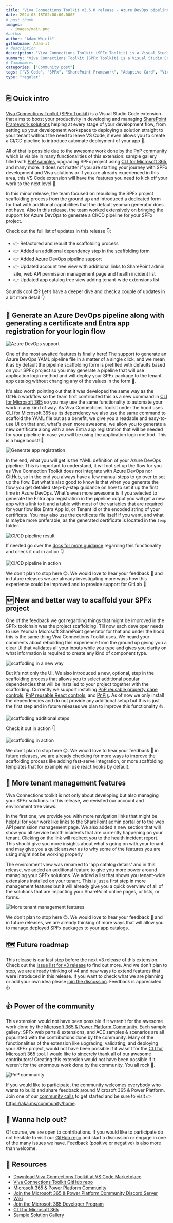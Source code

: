 ```yaml
---
title: "Viva Connections Toolkit v2.6.0 release - Azure DevOps pipeline support, a new scaffolding form with the possibility to install additional dependencies, and a lot lot more"
date: 2024-03-18T02:00:00.000Z
# post thumb
images:
  - images/main.png
#author
author: "Adam Wójcik"
githubname: Adam-it
# description
description: "Viva Connections Toolkit (SPFx Toolkit) is a Visual Studio Code extension that aims to boost your productivity in developing and managing SharePoint Framework solutions helping at every stage of your development flow, from setting up your development workspace to deploying a solution straight to your tenant without the need to leave VS Code. With the SharePoint Framework, you can use modern web technologies and tools in your preferred development environment to build productive experiences and apps that are responsive and mobile-ready allowing you to create solutions to extend SharePoint, Microsoft Teams, Microsoft Viva Connections, Outlook and Microsoft365.com."
summary: "Viva Connections Toolkit (SPFx Toolkit) is a Visual Studio Code extension that aims to boost your productivity in developing and managing SharePoint Framework solutions helping at every stage of your development flow, from setting up your development workspace to deploying a solution straight to your tenant without the need to leave VS Code. With the SharePoint Framework, you can use modern web technologies and tools in your preferred development environment to build productive experiences and apps that are responsive and mobile-ready allowing you to create solutions to extend SharePoint, Microsoft Teams, Microsoft Viva Connections, Outlook and Microsoft365.com."
# Taxonomies
categories: ["Community post"]
tags: ["VS Code", "SPFx", "SharePoint Framework", "Adaptive Card", "Viva", "Viva Connections", "GitHub", "Azure DevOps", "pipeline", "workflow"]
type: "regular"
---
```


## 🗒️ Quick intro

[Viva Connections Toolkit (SPFx Toolkit)](https://marketplace.visualstudio.com/items?itemName=m365pnp.viva-connections-toolkit) is a Visual Studio Code extension that aims to boost your productivity in developing and managing [SharePoint Framework solutions](https://learn.microsoft.com/sharepoint/dev/spfx/sharepoint-framework-overview?WT.mc_id=m365-15744-cxa) helping at every stage of your development flow, from setting up your development workspace to deploying a solution straight to your tenant without the need to leave VS Code, it even allows you to create a CI/CD pipeline to introduce automate deployment of your app 🚀.

All of that is possible due to the awesome work done by the [PnP community](https://pnp.github.io/) which is visible in many functionalities of this extension: sample gallery filled with [PnP samples](https://pnp.github.io/#samples), upgrading SPFx project using [CLI for Microsoft 365](https://pnp.github.io/cli-microsoft365/), and many more. It does not matter if you are starting your journey with SPFx development and Viva solutions or if you are already experienced in this area, this VS Code extension will have the features you need to kick off your work to the next level 💪.

In this minor release, the team focused on rebuilding the SPFx project scaffolding process from the ground up and introduced a dedicated form for that with additional capabilities that the default yeoman generator does not have. Also in this release, the team worked extensively on bringing the support for Azure DevOps to generate a CI/CD pipeline for your SPFx project.

Check out the full list of updates in this release 👇:

- 👉 Refactored and rebuilt the scaffolding process
- 👉 Added an additional dependency step in the scaffolding form
- 👉 Added Azure DevOps pipeline support
- 👉 Updated account tree view with additional links to SharePoint admin site, web API permission management page and health incident list
- 👉 Updated app catalog tree view adding tenant-wide extensions list

Sounds cool 😎? Let’s have a deeper dive and check a couple of updates in a bit more detail 👇

## 🚀 Generate an Azure DevOps pipeline along with generating a certificate and Entra app registration for your login flow

![Azure DevOps support](images/azdo-support.png)

One of the most awaited features is finally here! The support to generate an Azure DevOps YAML pipeline file in a matter of a single click, and we mean it as by default the pipeline scaffolding form is prefilled with defaults based on your SPFx project so you may generate a pipeline that will use application login method and will deploy your SPFx package to the tenant app catalog without changing any of the values in the form 🤯.

It's also worth pointing out that it was developed the same way as the GitHub workflow so the team first contributed this as a new command in [CLI for Microsoft 365](https://pnp.github.io/cli-microsoft365/cmd/spfx/project/project-azuredevops-pipeline-add) so you may use the same functionality to automate your work in any kind of way. As Viva Connections Toolkit under the hood uses CLI for Microsoft 365 as its dependency we also use the same command to scaffold the YAML file but as a benefit, we give you a readable and easy-to-use UI on that and, what's even more awesome, we allow you to generate a new certificate along with a new Entra app registration that will be needed for your pipeline in case you will be using the application login method. This is a huge boost! 💪

![Generate app registration](images/generate-app-reg.png)

In the end, what you will get is the YAML definition of your Azure DevOps pipeline. This is important to understand, it will not set up the flow for you as Viva Connection Toolkit does not integrate with Azure DevOps nor GitHub, so in the end you always have a few manual steps to go over to set up the flow. But what's also good to know is that when you generate the flow you get detailed step-by-step guidance on how to set it up the first time in Azure DevOps. What's even more awesome is if you selected to generate the Entra app registration in the pipeline output you will get a new app with a link to it and a table with most of the variables that are required for your flow like Entra App Id, or Tenant Id or the encoded string of your certificate. You may also use the certificate file itself if you want, and what is maybe more preferable, as the generated certificate is located in the `temp` folder. 

![CI/CD pipeline result](images/azdo-result.png)

If needed go over the [docs for more guidance](https://github.com/pnp/vscode-viva/wiki/5.5-Actions#azure-devops) regarding this functionality and check it out in action 👇

![CI/CD pipeline in action](images/azdo-ci-cd.gif)

We don't plan to stop here 😍. We would love to hear your feedback 🙏 and in future releases we are already investigating more ways how this experience could be improved and to provide support for GitLab 🤯

## 🆕 New and better way to scaffold your SPFx project

One of the feedback we got regarding things that might be improved in the SPFx toolchain was the project scaffolding. Till now each developer needs to use Yeoman Microsoft SharePoint generator for that and under the hood this is the same thing Viva Connections Toolkit uses. We heard your comments about rebuilding this experience from the ground up giving you a clear UI that validates all your inputs while you type and gives you clarity on what information is required to create any kind of component type.

![scaffodling in a new way](images/scaffolding-new-way.png)

But it's not only the UI. We also introduced a new, optional, step in the scaffolding process that allows you to select additional popular dependencies that will be installed to your project together with the scaffolding. Currently we support installing [PnP reusable property pane controls](https://pnp.github.io/sp-dev-fx-property-controls/), [PnP reusable React controls](https://pnp.github.io/sp-dev-fx-controls-react/), and [PnPjs](https://pnp.github.io/pnpjs/). As of now we only install the dependencies and do not provide any additional setup but this is just the first step and in future releases we plan to improve this functionality 👍.

![scaffodling additional steps](images/scaffolding-additional-step.png)

Check it out in action 👇

![scaffodling in action](images/scaffolding-form.gif)

We don't plan to stop here 😍. We would love to hear your feedback 🙏 in future releases, we are already checking for more ways to improve the scaffolding process like adding fast-serve integration, or more scaffolding templates that for example will use react hooks by default.

## 👀 More tenant management features

Viva Connections toolkit is not only about developing but also managing your SPFx solutions. In this release, we revisited our account and environment tree views. 

In the first one, we provide you with more navigation links that might be helpful for your work like links to the SharePoint admin portal or to the web API permission management page. We also added a new section that will show you all service health incidents that are currently happening on your tenant. Clicking on the link will redirect you to the health incident report. This should give you more insights about what's going on with your tenant and may give you a quick answer as to why some of the features you are using might not be working properly

The environment view was renamed to 'app catalog details' and in this release, we added an additional feature to give you more power around managing your SPFx solutions. We added a list that shows you tenant-wide extensions installed on your tenant. This is just a first step in more management features but it will already give you a quick overview of all of the solutions that are impacting your SharePoint online pages, or lists, or forms.

![More tenant management features](images/tenant-info.png)

We don't plan to stop here 😍. We would love to hear your feedback 🙏 and in future releases, we are already thinking of more ways that will allow you to manage deployed SPFx packages to your app catalogs.

## 🗺️ Future roadmap

This release is our last step before the next v3 release of this extension. Check out the [issue list for v3 release](https://github.com/pnp/vscode-viva/issues?q=is%3Aopen+is%3Aissue+milestone%3Av3.0) to find out more. And we don't plan to stop, we are already thinking of v4 and new ways to extend features that were introduced in this release. If you want to check what we are planning or add your own idea please [join the discussion](https://github.com/pnp/vscode-viva/discussions/159). Feedback is appreciated 👍.

## 👍 Power of the community

This extension would not have been possible if it weren’t for the awesome work done by the [Microsoft 365 & Power Platform Community](https://pnp.github.io/). Each sample gallery: SPFx web parts & extensions, and ACE samples & scenarios are all populated with the contributions done by the community. Many of the functionalities of the extension like upgrading, validating, and deploying your SPFx project, would not have been possible if it wasn’t for the [CLI for Microsoft 365](https://pnp.github.io/cli-microsoft365/) tool. I would like to sincerely thank all of our awesome contributors! Creating this extension would not have been possible if it weren’t for the enormous work done by the community. You all rock 🤩.

![PnP community](images/parker-pnp.png)

If you would like to participate, the community welcomes everybody who wants to build and share feedback around Microsoft 365 & Power Platform. Join one of our [community calls](https://pnp.github.io/#community) to get started and be sure to visit 👉 https://aka.ms/community/home.

## 🙋 Wanna help out?

Of course, we are open to contributions. If you would like to participate do not hesitate to visit our [GitHub repo](https://github.com/pnp/vscode-viva) and start a discussion or engage in one of the many issues we have. Feedback (positive or negative) is also more than welcome.

## 🔗 Resources

- [Download Viva Connections Toolkit at VS Code Marketplace](https://marketplace.visualstudio.com/items?itemName=m365pnp.viva-connections-toolkit)
- [Viva Connections Toolkit GitHub repo](https://github.com/pnp/vscode-viva)
- [Microsoft 365 & Power Platform Community](https://pnp.github.io/#home)
- [Join the Microsoft 365 & Power Platform Community Discord Server]( https://aka.ms/community/discord)
- [Wiki]( https://github.com/pnp/vscode-viva/wiki)
- [Join the Microsoft 365 Developer Program]( https://developer.microsoft.com/en-us/microsoft-365/dev-program)
- [CLI for Microsoft 365](https://pnp.github.io/cli-microsoft365/)
- [Sample Solution Gallery]( https://adoption.microsoft.com/en-us/sample-solution-gallery/)
